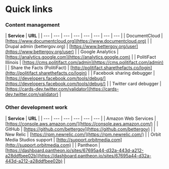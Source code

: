 # Quick links

### Content management

| **Service** | **URL** |
| --- | --- | --- | --- | --- | --- | --- | --- |
| DocumentCloud | [https://www.documentcloud.org](https://www.documentcloud.org) |
| Drupal admin \(bettergov.org\) | [https://www.bettergov.org/user](https://www.bettergov.org/user) |
| Google Analytics | [https://analytics.google.com](https://analytics.google.com) |
| PolitiFact Illinois | [https://cms.politifact.com/admin](https://cms.politifact.com/admin) |
| Share the Facts \(PolitiFact\) | [http://politifact.sharethefacts.co/login](http://politifact.sharethefacts.co/login) |
| Facebook sharing debugger | [https://developers.facebook.com/tools/debug/](https://developers.facebook.com/tools/debug/) |
| Twitter card debugger | [https://cards-dev.twitter.com/validator](https://cards-dev.twitter.com/validator) |

### Other development work

| **Service** | **URL** |
| --- | --- | --- | --- | --- | --- |
| Amazon Web Services | [https://console.aws.amazon.com/](https://console.aws.amazon.com/) |
| GitHub | [https://github.com/bettergov](https://github.com/bettergov) |
| New Relic | [https://rpm.newrelic.com/](https://rpm.newrelic.com/) |
| Orbit Media Studios support | [http://support.orbitmedia.com](http://support.orbitmedia.com) |
| Pantheon | [https://dashboard.pantheon.io/sites/67695a44-d32a-443d-a212-a28ddfbee02b](https://dashboard.pantheon.io/sites/67695a44-d32a-443d-a212-a28ddfbee02b) |




